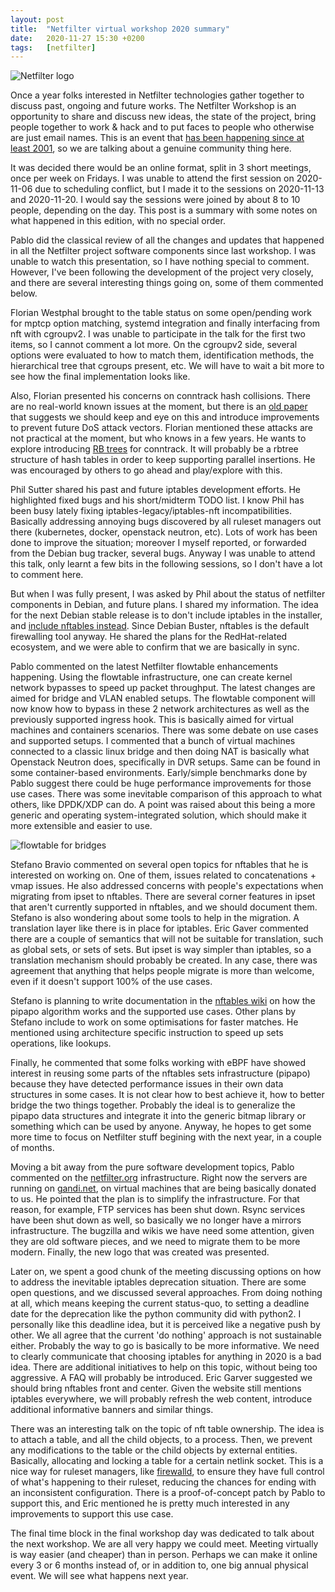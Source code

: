 ```yaml
---
layout:	post
title:	"Netfilter virtual workshop 2020 summary"
date:	2020-11-27 15:30 +0200
tags:	[netfilter]
---
```


![Netfilter logo][logo]

Once a year folks interested in Netfilter technologies gather together to discuss past, ongoing and
future works. The Netfilter Workshop is an opportunity to share and discuss new ideas, the state of
the project, bring people together to work & hack and to put faces to people who otherwise are just
email names. This is an event that [has been happening since at least 2001][nfws], so we are
talking about a genuine community thing here.

It was decided there would be an online format, split in 3 short meetings, once per week on
Fridays. I was unable to attend the first session on 2020-11-06 due to scheduling conflict, but I
made it to the sessions on 2020-11-13 and 2020-11-20. I would say the sessions were joined by about
8 to 10 people, depending on the day. This post is a summary with some notes on what happened in
this edition, with no special order.

<!--more-->

Pablo did the classical review of all the changes and updates that happened in all the Netfilter
project software components since last workshop. I was unable to watch this presentation, so I have
nothing special to comment. However, I've been following the development of the project very
closely, and there are several interesting things going on, some of them commented below.

Florian Westphal brought to the table status on some open/pending work for mptcp option matching,
systemd integration and finally interfacing from nft with cgroupv2. I was unable to participate in
the talk for the first two items, so I cannot comment a lot more. On the cgroupv2 side, several
options were evaluated to how to match them, identification methods, the hierarchical tree that
cgroups present, etc. We will have to wait a bit more to see how the final implementation looks
like.

Also, Florian presented his concerns on conntrack hash collisions. There are no real-world known
issues at the moment, but there is an [old paper][paper] that suggests we should keep and eye on
this and introduce improvements to prevent future DoS attack vectors. Florian mentioned
these attacks are not practical at the moment, but who knows in a few years. He wants to explore
introducing [RB trees][rbtree] for conntrack. It will probably be a rbtree structure of hash
tables in order to keep supporting parallel insertions. He was encouraged by others to go ahead and
play/explore with this.

Phil Sutter shared his past and future iptables development efforts. He highlighted fixed bugs and
his short/midterm TODO list. I know Phil has been busy lately fixing iptables-legacy/iptables-nft
incompatibilities. Basically addressing annoying bugs discovered by all ruleset managers out there
(kubernetes, docker, openstack neutron, etc). Lots of work has been done to improve the situation;
moreover I myself reported, or forwarded from the Debian bug tracker, several bugs. Anyway I was
unable to attend this talk, only learnt a few bits in the following sessions, so I don't have a lot
to comment here.

But when I was fully present, I was asked by Phil about the status of netfilter components in
Debian, and future plans. I shared my information. The idea for the next Debian stable release is
to don't include iptables in the installer, and [include nftables instead][debian]. Since Debian
Buster, nftables is  the default firewalling tool anyway. He shared the plans for the RedHat-related
ecosystem, and we were able to confirm that we are basically in sync.

Pablo commented on the latest Netfilter flowtable enhancements happening. Using the flowtable
infrastructure, one can create kernel network bypasses to speed up packet throughput. The latest
changes are aimed for bridge and VLAN enabled setups. The flowtable component will now know how
to bypass in these 2 network architectures as well as the previously supported ingress hook. This
is basically aimed for virtual machines and containers scenarios. There was some debate on use
cases and supported setups. I commented that a bunch of virtual machines connected to a classic
linux bridge and then doing NAT is basically what Openstack Neutron does, specifically in DVR
setups. Same can be found in some container-based environments. Early/simple benchmarks done by
Pablo suggest there could be huge performance improvements for those use cases.
There was some inevitable comparison of this approach to what others, like DPDK/XDP can do. A
point was raised about this being a more generic and operating system-integrated solution, which
should make it more extensible and easier to use.

![flowtable for bridges][flowtable]

Stefano Bravio commented on several open topics for nftables that he is interested on working on.
One of them, issues related to concatenations + vmap issues. He also addressed concerns with
people's expectations when migrating from ipset to nftables. There are several corner features in
ipset that aren't currently supported in nftables, and we should document them. Stefano is also
wondering about some tools to help in the migration. A translation layer like there is in place
for iptables. Eric Gaver commented there are a couple of semantics that will not be suitable for
translation, such as global sets, or sets of sets. But ipset is way simpler than iptables, so a
translation mechanism should probably be created. In any case, there was agreement that anything
that helps people migrate is more than welcome, even if it doesn't support 100% of the use cases.

Stefano is planning to write documentation in the [nftables wiki][wiki] on how the pipapo algorithm
works and the supported use cases. Other plans by Stefano include to work on some optimisations for
faster matches. He mentioned using architecture specific instruction to speed up sets operations,
like lookups.

Finally, he commented that some folks working with eBPF have showed interest in reusing some parts
of the nftables sets infrastructure (pipapo) because they have detected performance issues in their
own data structures in some cases. It is not clear how to best achieve it, how to better bridge the
two things together. Probably the ideal is to generalize the pipapo data structures and integrate
it into the generic bitmap library or something which can be used by anyone. Anyway, he hopes to
get some more time to focus on Netfilter stuff begining with the next year, in a couple of months.

Moving a bit away from the pure software development topics, Pablo commented on the
[netfilter.org][netfilter] infrastructure. Right now the servers are running on [gandi.net][gandi],
on virtual machines that are being basically donated to us. He pointed that the plan is to
simplify the infrastructure. For that reason, for example, FTP services has been shut down. Rsync
services have been shut down as well, so basically we no longer have a mirrors infrastructure. The
bugzilla and wikis we have need some attention, given they are old software pieces, and we need
to migrate them to be more modern. Finally, the new logo that was created was presented.

Later on, we spent a good chunk of the meeting discussing options on how to address the inevitable
iptables deprecation situation. There are some open questions, and we discussed several approaches.
From doing nothing at all, which means keeping the current status-quo, to setting a deadline date
for the deprecation like the python community did with python2. I personally like this deadline
idea, but it is perceived like a negative push by other. We all agree that the current 'do nothing'
approach is not sustainable either. Probably the way to go is basically to be more informative. We
need to clearly communicate that choosing iptables for anything in 2020 is a bad idea. There are
additional initiatives to help on this topic, without being too aggressive. A FAQ will probably be
introduced. Eric Garver suggested we should bring nftables front and center. Given the website
still mentions iptables everywhere, we will probably refresh the web content, introduce additional
informative banners and similar things.

There was an interesting talk on the topic of nft table ownership. The idea is to attach a table,
and all the child objects, to a process. Then, we prevent any modifications to the table or the
child objects by external entities. Basically, allocating and locking a table for a certain
netlink socket. This is a nice way for ruleset managers, like [firewalld][firewalld], to ensure
they have full control of what's happening to their ruleset, reducing the chances for ending with
an inconsistent configuration. There is a proof-of-concept patch by Pablo to support this, and Eric
mentioned he is pretty much interested in any improvements to support this use case.

The final time block in the final workshop day was dedicated to talk about the next workshop.
We are all very happy we could meet. Meeting virtually is way easier (and cheaper) than in person.
Perhaps we can make it online every 3 or 6 months instead of, or in addition to, one big annual
physical event. We will see what happens next year.


[nfws]:			https://workshop.netfilter.org/
[paper]:		https://www.eng.tau.ac.il/~yash/C2_039_Wool.pdf
[rbtree]:		https://en.wikipedia.org/wiki/Red%E2%80%93black_tree
[gandi]:		https://www.gandi.net
[netfilter]:		https://www.netfilter.org
[wiki]:			https://wiki.nftables.org
[logo]:			{{site.url}}/assets/netfilter-logo3.png
[debian]:		{{site.url}}/2019/10/14/debian-netfilter.html
[firewalld]:		https://firewalld.org/
[flowtable]:		{{site.url}}/assets/flowtable_bridge.png
